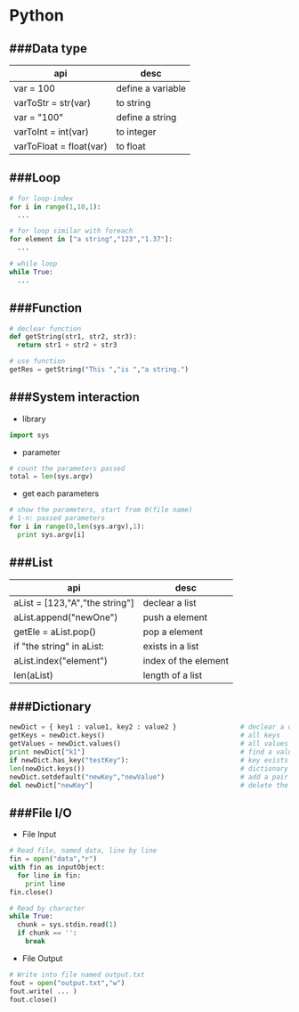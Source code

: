 # Python

<script type="text/javascript" src="../js/general.js"></script>

###Data type
---

| api | desc |
| -- | -- |
| var = 100 | define a variable |
| varToStr = str(var) | to string |
| var = "100" | define a string |
| varToInt = int(var) | to integer |
| varToFloat = float(var) | to float |

###Loop
---

```python
# for loop-index
for i in range(1,10,1):
  ...
```

```python
# for loop similar with foreach
for element in ["a string","123","1.37"]:
  ...
```

```python
# while loop
while True:
  ...
```

###Function
---

```python
# declear function
def getString(str1, str2, str3):
  return str1 + str2 + str3
```

```python
# use function
getRes = getString("This ","is ","a string.")
```

###System interaction
---

* library

```python
import sys
```

* parameter

```python
# count the parameters passed
total = len(sys.argv)	
```

* get each parameters

```python
# show the parameters, start from 0(file name)
# 1-n: passed parameters
for i in range(0,len(sys.argv),1):
  print sys.argv[i]
```

###List
---

| api | desc |
| -- | -- |
| aList = [123,"A","the string"] | declear a list |
| aList.append("newOne") | push a element |
| getEle = aList.pop() | pop a element |
| if "the string" in aList: | exists in a list |
| aList.index("element") | index of the element |
| len(aList) | length of a list |

###Dictionary
---

```python
newDict = { key1 : value1, key2 : value2 }                # declear a dictionary
getKeys = newDict.keys()                                  # all keys
getValues = newDict.values()                              # all values
print newDict["k1"]                                       # find a value by key
if newDict.has_key("testKey"):                            # key exists
len(newDict.keys())                                       # dictionary length
newDict.setdefault("newKey","newValue")                   # add a pair
del newDict["newKey"]                                     # delete the pair
```

###File I/O
---

* File Input

```python
# Read file, named data, line by line
fin = open("data","r")
with fin as inputObject:
  for line in fin:
    print line
fin.close()

# Read by character
while True:
  chunk = sys.stdin.read(1)
  if chunk == '':
    break
```

* File Output

```python
# Write into file named output.txt
fout = open("output.txt","w")
fout.write( ... )
fout.close()
```
